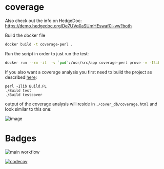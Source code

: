 # coverage

Also check out the info on HedgeDoc: https://demo.hedgedoc.org/De7UVq0aSUmHEswaf0i-vw?both

Build the docker file
```bash
docker build -t coverage-perl .
```

Run the script in order to just run the test:
```bash
docker run --rm -it  -v `pwd`:/usr/src/app coverage-perl prove -v -Ilib t/hello.t
```

If you also want a coverage analysis you first need to build the project as described [here](https://stackoverflow.com/questions/533553/perl-build-unit-testing-code-coverage-a-complete-working-example):

```
perl -Ilib Build.PL
./Build test
./Build testcover
```

output of the coverage analysis will reside in `./cover_db/coverage.html` and look similar to this one:

![image](https://user-images.githubusercontent.com/3385756/126485732-2ccafde9-0b14-47d9-9ad0-7566b5c62dc8.png)

# Badges

![main workflow](https://github.com/eltenedor/coverage/actions/workflows/main.yml/badge.svg)

[![codecov](https://codecov.io/gh/eltenedor/coverage/branch/main/graph/badge.svg?token=Y37BJJW9R8)](https://codecov.io/gh/eltenedor/coverage)
